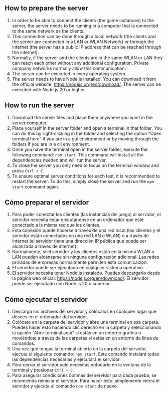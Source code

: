 ## How to prepare the server

1. In order to be able to connect the clients (the game instances) to the server, the server needs to be running in a computer that is connected to the same network as the clients.
2. This connection can be done through a local network (the clients and the server are connected in a LAN or WLAN Network) or through the internet (the server has a public IP address that can be reached through the internet).
3. Normally, if the server and the clients are in the same WLAN or LAN they can reach each other without any additional configuration. Private company networks normally allow this communication.
4. The server can be executed in every operating system.
5. The server needs to have Node.js installed. You can download it from the official website: https://nodejs.org/en/download/. The server can be executed with Node.js 20 or higher.

## How to run the server

1. Download the server files and place them anywhere you want in the server computer.
2. Place yourself in the server folder and open a terminal in that folder. You can do this by right-clicking in the folder and selecting the option "Open terminal here" if you are in a gui environment or by moving through the folders if you are in a cli environment.
3. Once you have the terminal open in the server folder, execute the following command: `npm start`. This command will install all the dependencies needed and will run the server.
4. To close the server you only need to focus on the terminal window and press `Ctrl + C`.
5. To ensure optimal server conditions for each test, it is recommended to restart the server. To do this, simply close the server and run the `npm start` command again.

## Cómo preparar el servidor

1. Para poder conectar los clientes (las instancias del juego) al servidor, el servidor necesita estar ejecutándose en un ordenador que esté conectado a la misma red que los clientes.
2. Esta conexión puede hacerse a través de una red local (los clientes y el servidor están conectados en una red LAN o WLAN) o a través de internet (el servidor tiene una dirección IP pública que puede ser alcanzada a través de internet).
3. Normalmente, si el servidor y los clientes están en la misma WLAN o LAN pueden alcanzarse sin ninguna configuración adicional. Las redes privadas de empresas normalmente permiten esta comunicación.
4. El servidor puede ser ejecutado en cualquier sistema operativo.
5. El servidor necesita tener Node.js instalado. Puedes descargarlo desde la página web oficial: https://nodejs.org/en/download/. El servidor puede ser ejecutado con Node.js 20 o superior.

## Cómo ejecutar el servidor

1. Descarga los archivos del servidor y colócalos en cualquier lugar que desees en el ordenador del servidor.
2. Colócate en la carpeta del servidor y abre una terminal en esa carpeta. Puedes hacer esto haciendo clic derecho en la carpeta y seleccionando la opción "Abrir terminal aquí" si estás en un entorno gráfico o moviéndote a través de las carpetas si estás en un entorno de línea de comandos.
3. Una vez que tengas la terminal abierta en la carpeta del servidor, ejecuta el siguiente comando: `npm start`. Este comando instalará todas las dependencias necesarias y ejecutará el servidor.
4. Para cerrar el servidor solo necesitas enfocarte en la ventana de la terminal y presionar `Ctrl + C`.
5. Para asegurar condiciones óptimas del servidor para cada prueba, se recomienda reiniciar el servidor. Para hacer esto, simplemente cierra el servidor y ejecuta el comando `npm start` de nuevo.
